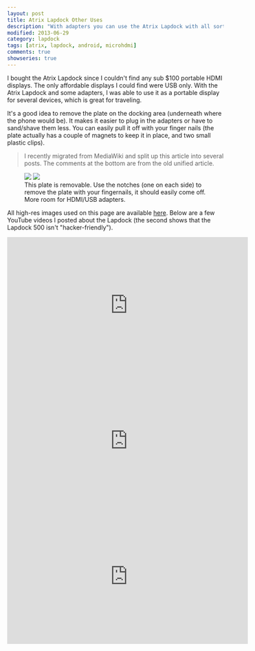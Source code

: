 ```yaml
---
layout: post
title: Atrix Lapdock Other Uses
description: "With adapters you can use the Atrix Lapdock with all sorts of devices."
modified: 2013-06-29
category: lapdock
tags: [atrix, lapdock, android, microhdmi]
comments: true
showseries: true
---
```


I bought the Atrix Lapdock since I couldn't find any sub $100 portable HDMI displays. The only affordable displays I
could find were USB only. With the Atrix Lapdock and some adapters, I was able to use it as a portable display for
several devices, which is great for traveling.

It's a good idea to remove the plate on the docking area (underneath where the phone would be). It makes it easier to
plug in the adapters or have to sand/shave them less. You can easily pull it off with your finger nails (the plate
actually has a couple of magnets to keep it in place, and two small plastic clips).

> I recently migrated from MediaWiki and split up this article into several posts. The comments at the bottom are from
the old unified article.

<figure class="half">
    <a href="http://imgur.com/WpsmI"><img src="http://i.imgur.com/WpsmIm.jpg"></a>
    <a href="http://imgur.com/5HAGw"><img src="http://i.imgur.com/5HAGwm.jpg"></a>
    <figcaption>This plate is removable. Use the notches (one on each side) to remove the plate with your fingernails, 
    it should easily come off. More room for HDMI/USB adapters.</figcaption>
</figure>

All high-res images used on this page are available [here](http://imgur.com/a/zEkwz). Below are a few YouTube videos I
posted about the Lapdock (the second shows that the Lapdock 500 isn't "hacker-friendly").

<iframe width="560" height="315" src="http://www.youtube.com/embed/VfdKq33WgHw" frameborder="0"> </iframe><br />

<iframe width="560" height="315" src="http://www.youtube.com/embed/zCxTTrTZSSM" frameborder="0"> </iframe><br />

<iframe width="560" height="315" src="http://www.youtube.com/embed/x_yhJ_QBfaU" frameborder="0"> </iframe>

